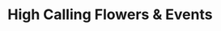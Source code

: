 ---
title: "High Calling Flowers & Events"
url: /aberdeen/high-calling-flowers-und-events/
shop: Blumen
---